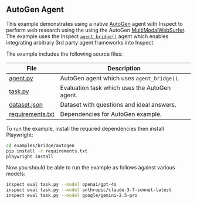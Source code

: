 ## AutoGen Agent

This example demonstrates using a native [AutoGen](https://microsoft.github.io/autogen/) agent with Inspect to perform web research using the using the AutoGen [MultiModalWebSurfer](https://microsoft.github.io/autogen/stable//reference/python/autogen_ext.agents.web_surfer.html#autogen_ext.agents.web_surfer.MultimodalWebSurfer). The example uses the Inspect [`agent_bridge()`](https://inspect.aisi.org.uk/agent-bridge.html) agent which enables integrating arbitrary 3rd party agent frameworks into Inspect.

The example includes the following source files:

| File | Description |
|-------------------|-----------------------------------------------------|
| [agent.py](agent.py) | AutoGen agent which uses `agent_bridge()`. |
| [task.py](task.py) | Evaluation task which uses the AutoGen agent. |
| [dataset.json](dataset.json) | Dataset with questions and ideal answers. |
| [requirements.txt](requirements.txt) | Dependencies for AutoGen example. |

To run the example, install the required dependencies then install Playwright:

``` bash
cd examples/bridge/autogen
pip install -r requirements.txt
playwright install
```

Now you should be able to run the example as follows against various models:

``` bash
inspect eval task.py --model openai/gpt-4o
inspect eval task.py --model anthropic/claude-3-7-sonnet-latest
inspect eval task.py --model google/gemini-2.5-pro
```